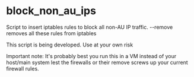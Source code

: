# block_non_au_ips
Script to insert iptables rules to block all non-AU IP traffic. --remove removes all these rules from iptables

This script is being developed.
Use at your own risk

Important note: It's probably best you run this in a VM instead of your host/main system lest the firewalls or their remove screws up your current firewall rules.
